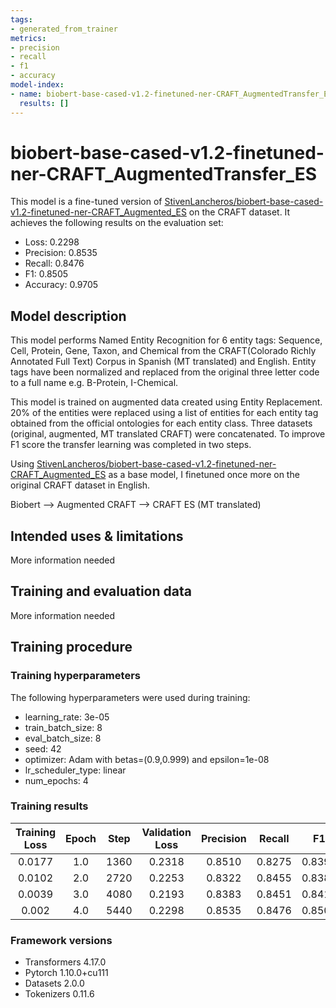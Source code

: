 ```yaml
---
tags:
- generated_from_trainer
metrics:
- precision
- recall
- f1
- accuracy
model-index:
- name: biobert-base-cased-v1.2-finetuned-ner-CRAFT_AugmentedTransfer_ES
  results: []
---
```


<!-- This model card has been generated automatically according to the information the Trainer had access to. You
should probably proofread and complete it, then remove this comment. -->

# biobert-base-cased-v1.2-finetuned-ner-CRAFT_AugmentedTransfer_ES

This model is a fine-tuned version of [StivenLancheros/biobert-base-cased-v1.2-finetuned-ner-CRAFT_Augmented_ES](https://huggingface.co/StivenLancheros/biobert-base-cased-v1.2-finetuned-ner-CRAFT_Augmented_ES) on the CRAFT dataset.
It achieves the following results on the evaluation set:
- Loss: 0.2298
- Precision: 0.8535
- Recall: 0.8476
- F1: 0.8505
- Accuracy: 0.9705

## Model description

This model performs Named Entity Recognition for 6 entity tags: Sequence, Cell, Protein, Gene, Taxon, and Chemical from the CRAFT(Colorado Richly Annotated Full Text) Corpus in Spanish (MT translated) and English. Entity tags have been normalized and replaced from the original three letter code to a full name e.g. B-Protein, I-Chemical.

This model is trained on augmented data created using Entity Replacement. 20% of the entities were replaced using a list of entities for each entity tag obtained from the official ontologies for each entity class. Three datasets (original, augmented, MT translated CRAFT) were concatenated.
To improve F1 score the transfer learning was completed in two steps. 

Using [StivenLancheros/biobert-base-cased-v1.2-finetuned-ner-CRAFT_Augmented_ES](https://huggingface.co/StivenLancheros/biobert-base-cased-v1.2-finetuned-ner-CRAFT_Augmented_ES) as a base model, I finetuned once more on the original CRAFT dataset in English.

Biobert --> Augmented CRAFT  --> CRAFT ES (MT translated)

## Intended uses & limitations

More information needed

## Training and evaluation data

More information needed

## Training procedure

### Training hyperparameters

The following hyperparameters were used during training:
- learning_rate: 3e-05
- train_batch_size: 8
- eval_batch_size: 8
- seed: 42
- optimizer: Adam with betas=(0.9,0.999) and epsilon=1e-08
- lr_scheduler_type: linear
- num_epochs: 4

### Training results

| Training Loss | Epoch | Step | Validation Loss | Precision | Recall | F1     | Accuracy |
|:-------------:|:-----:|:----:|:---------------:|:---------:|:------:|:------:|:--------:|
| 0.0177        | 1.0   | 1360 | 0.2318          | 0.8510    | 0.8275 | 0.8391 | 0.9684   |
| 0.0102        | 2.0   | 2720 | 0.2253          | 0.8322    | 0.8455 | 0.8388 | 0.9683   |
| 0.0039        | 3.0   | 4080 | 0.2193          | 0.8383    | 0.8451 | 0.8416 | 0.9689   |
| 0.002         | 4.0   | 5440 | 0.2298          | 0.8535    | 0.8476 | 0.8505 | 0.9705   |


### Framework versions

- Transformers 4.17.0
- Pytorch 1.10.0+cu111
- Datasets 2.0.0
- Tokenizers 0.11.6
